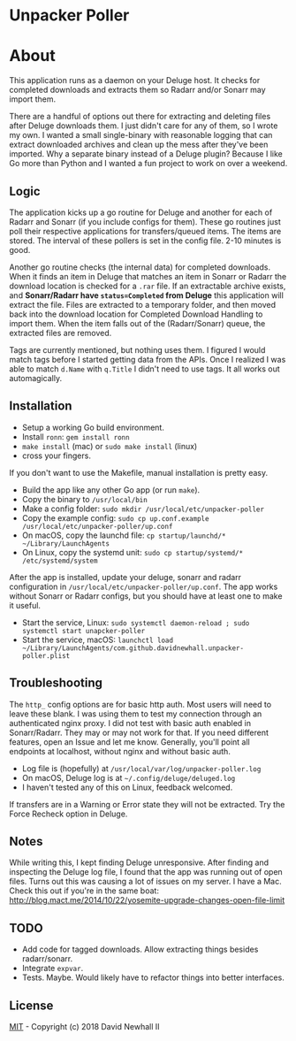 # Unpacker Poller

# About

This application runs as a daemon on your Deluge host. It checks for completed
downloads and extracts them so Radarr and/or Sonarr may import them.

There are a handful of options out there for extracting and deleting files after
Deluge downloads them. I just didn't care for any of them, so I wrote my own. I
wanted a small single-binary with reasonable logging that can extract downloaded
archives and clean up the mess after they've been imported. Why a separate binary
instead of a Deluge plugin? Because I like Go more than Python and I wanted a fun
project to work on over a weekend.

## Logic

The application kicks up a go routine for Deluge and another for each of Radarr
and Sonarr (if you include configs for them). These go routines just poll their
respective applications for transfers/queued items. The items are stored. The
interval of these pollers is set in the config file. 2-10 minutes is good.

Another go routine checks (the internal data) for completed downloads. When it
finds an item in Deluge that matches an item in Sonarr or Radarr the download
location is checked for a `.rar` file. If an extractable archive exists, and
**Sonarr/Radarr have `status=Completed` from Deluge** this application will
extract the file. Files are extracted to a temporary folder, and then moved back
into the download location for Completed Download Handling to import them. When
the item falls out of the (Radarr/Sonarr) queue, the extracted files are removed.

Tags are currently mentioned, but nothing uses them. I figured I would match tags
before I started getting data from the APIs. Once I realized I was able to match
`d.Name` with `q.Title` I didn't need to use tags. It all works out automagically.

## Installation

- Setup a working Go build environment.
- Install `ronn`: `gem install ronn`
- `make install` (mac) or `sudo make install` (linux)
- cross your fingers.

If you don't want to use the Makefile, manual installation is pretty easy.
- Build the app like any other Go app (or run `make`).
- Copy the binary to `/usr/local/bin`
- Make a config folder: `sudo mkdir /usr/local/etc/unpacker-poller`
- Copy the example config: `sudo cp up.conf.example /usr/local/etc/unpacker-poller/up.conf`
- On macOS, copy the launchd file: `cp startup/launchd/* ~/Library/LaunchAgents`
- On Linux, copy the systemd unit: `sudo cp startup/systemd/* /etc/systemd/system`

After the app is installed, update your deluge, sonarr and radarr configuration
in `/usr/local/etc/unpacker-poller/up.conf`. The app works without Sonarr or Radarr
configs, but you should have at least one to make it useful.

- Start the service, Linux: `sudo systemctl daemon-reload ; sudo systemctl start unapcker-poller`
- Start the service, macOS: `launchctl load ~/Library/LaunchAgents/com.github.davidnewhall.unpacker-poller.plist`

## Troubleshooting

The `http_` config options are for basic http auth. Most users will need to
leave these blank. I was using them to test my connection through an authenticated
nginx proxy. I did not test with basic auth enabled in Sonarr/Radarr. They may
or may not work for that. If you need different features, open an Issue and let me
know. Generally, you'll point all endpoints at localhost, without nginx and without
basic auth.

- Log file is (hopefully) at `/usr/local/var/log/unpacker-poller.log`
- On macOS, Deluge log is at `~/.config/deluge/deluged.log`
- I haven't tested any of this on Linux, feedback welcomed.

If transfers are in a Warning or Error state they will not be extracted. Try
the Force Recheck option in Deluge.

## Notes

While writing this, I kept finding Deluge unresponsive. After finding and inspecting
the Deluge log file, I found that the app was running out of open files. Turns out
this was causing a lot of issues on my server. I have a Mac. Check this out if you're
in the same boat: http://blog.mact.me/2014/10/22/yosemite-upgrade-changes-open-file-limit

## TODO

- Add code for tagged downloads. Allow extracting things besides radarr/sonarr.
- Integrate `expvar`.
- Tests. Maybe. Would likely have to refactor things into better interfaces.

## License

[MIT](MIT-LICENSE) - Copyright (c) 2018 David Newhall II
